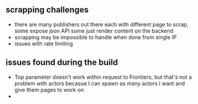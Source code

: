 ## scrapping challenges

- there are many publishers out there each with different page to scrap, some expose json API some just render content on the backend
- scrapping may be impossible to handle when done from single IP
- issues with rate limiting 

## issues found during the build

- Top parameter doesn't work within request to Frontiers, but that's not a problem with actors becasue I can spawn as many actors I want and give them pages to work on
- 